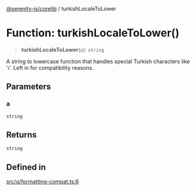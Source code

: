 [@serenity-is/corelib](../README.md) / turkishLocaleToLower

# Function: turkishLocaleToLower()

> **turkishLocaleToLower**(`a`): `string`

A string to lowercase function that handles special Turkish
characters like 'ı'. Left in for compatibility reasons.

## Parameters

### a

`string`

## Returns

`string`

## Defined in

[src/q/formatting-compat.ts:6](https://github.com/serenity-is/serenity/blob/master/packages/corelib/src/q/formatting-compat.ts#L6)
